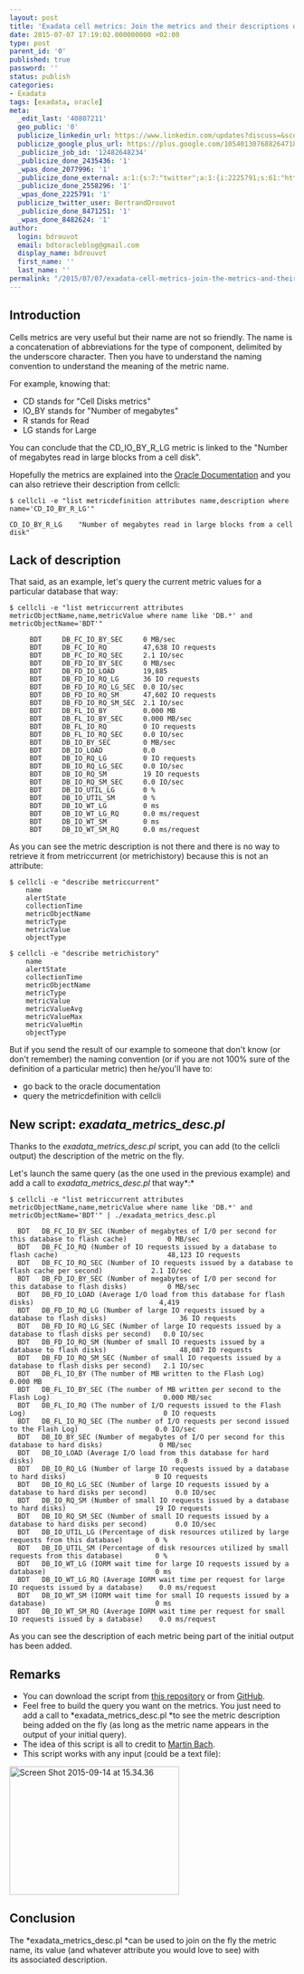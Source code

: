 ```yaml
---
layout: post
title: 'Exadata cell metrics: Join the metrics and their descriptions on the fly'
date: 2015-07-07 17:19:02.000000000 +02:00
type: post
parent_id: '0'
published: true
password: ''
status: publish
categories:
- Exadata
tags: [exadata, oracle]
meta:
  _edit_last: '40807211'
  geo_public: '0'
  publicize_linkedin_url: https://www.linkedin.com/updates?discuss=&scope=16310177&stype=M&topic=6024219886249664512&type=U&a=9cw1
  publicize_google_plus_url: https://plus.google.com/105401307688264718604/posts/6hY5z1hu5yy
  _publicize_job_id: '12482648234'
  _publicize_done_2435436: '1'
  _wpas_done_2077996: '1'
  _publicize_done_external: a:1:{s:7:"twitter";a:1:{i:2225791;s:61:"https://twitter.com/BertrandDrouvot/status/618454198095474689";}}
  _publicize_done_2558296: '1'
  _wpas_done_2225791: '1'
  publicize_twitter_user: BertrandDrouvot
  _publicize_done_8471251: '1'
  _wpas_done_8482624: '1'
author:
  login: bdrouvot
  email: bdtoracleblog@gmail.com
  display_name: bdrouvot
  first_name: ''
  last_name: ''
permalink: "/2015/07/07/exadata-cell-metrics-join-the-metrics-and-their-descriptions-on-the-fly/"
---
```


Introduction
------------

Cells metrics are very useful but their name are not so friendly. The name is a concatenation of abbreviations for the type of component, delimited by the underscore character. Then you have to understand the naming convention to understand the meaning of the metric name.

For example, knowing that:

-   CD stands for "Cell Disks metrics"
-   IO\_BY stands for "Number of megabytes"
-   R stands for Read
-   LG stands for Large

You can conclude that the CD\_IO\_BY\_R\_LG metric is linked to the "Number of megabytes read in large blocks from a cell disk".

Hopefully the metrics are explained into the [Oracle Documentation](http://docs.oracle.com/cd/E50790_01/doc/doc.121/e50471/monitoring.htm#SAGUG20463) and you can also retrieve their description from cellcli:

    $ cellcli -e "list metricdefinition attributes name,description where name='CD_IO_BY_R_LG'"

    CD_IO_BY_R_LG    "Number of megabytes read in large blocks from a cell disk"

Lack of description
-------------------

That said, as an example, let's query the current metric values for a particular database that way:

    $ cellcli -e "list metriccurrent attributes metricObjectName,name,metricValue where name like 'DB.*' and metricObjectName='BDT'"

         BDT     DB_FC_IO_BY_SEC     0 MB/sec
         BDT     DB_FC_IO_RQ         47,638 IO requests
         BDT     DB_FC_IO_RQ_SEC     2.1 IO/sec
         BDT     DB_FD_IO_BY_SEC     0 MB/sec
         BDT     DB_FD_IO_LOAD       19,885
         BDT     DB_FD_IO_RQ_LG      36 IO requests
         BDT     DB_FD_IO_RQ_LG_SEC  0.0 IO/sec
         BDT     DB_FD_IO_RQ_SM      47,602 IO requests
         BDT     DB_FD_IO_RQ_SM_SEC  2.1 IO/sec
         BDT     DB_FL_IO_BY         0.000 MB
         BDT     DB_FL_IO_BY_SEC     0.000 MB/sec
         BDT     DB_FL_IO_RQ         0 IO requests
         BDT     DB_FL_IO_RQ_SEC     0.0 IO/sec
         BDT     DB_IO_BY_SEC        0 MB/sec
         BDT     DB_IO_LOAD          0.0
         BDT     DB_IO_RQ_LG         0 IO requests
         BDT     DB_IO_RQ_LG_SEC     0.0 IO/sec
         BDT     DB_IO_RQ_SM         19 IO requests
         BDT     DB_IO_RQ_SM_SEC     0.0 IO/sec
         BDT     DB_IO_UTIL_LG       0 %
         BDT     DB_IO_UTIL_SM       0 %
         BDT     DB_IO_WT_LG         0 ms
         BDT     DB_IO_WT_LG_RQ      0.0 ms/request
         BDT     DB_IO_WT_SM         0 ms
         BDT     DB_IO_WT_SM_RQ      0.0 ms/request

As you can see the metric description is not there and there is no way to retrieve it from metriccurrent (or metrichistory) because this is not an attribute:

    $ cellcli -e "describe metriccurrent"
        name
        alertState
        collectionTime
        metricObjectName
        metricType
        metricValue
        objectType

    $ cellcli -e "describe metrichistory"
        name
        alertState
        collectionTime
        metricObjectName
        metricType
        metricValue
        metricValueAvg
        metricValueMax
        metricValueMin
        objectType

But if you send the result of our example to someone that don't know (or don't remember) the naming convention (or if you are not 100% sure of the definition of a particular metric) then he/you'll have to:

-   go back to the oracle documentation
-   query the metricdefinition with cellcli

New script: *exadata\_metrics\_desc.pl*
---------------------------------------

Thanks to the *exadata\_metrics\_desc.pl* script, you can add (to the cellcli output) the description of the metric on the fly.

Let's launch the same query (as the one used in the previous example) and add a call to *exadata\_metrics\_desc.pl* that way*:*

    $ cellcli -e "list metriccurrent attributes metricObjectName,name,metricValue where name like 'DB.*' and metricObjectName='BDT'" | ./exadata_metrics_desc.pl

      BDT   DB_FC_IO_BY_SEC (Number of megabytes of I/O per second for this database to flash cache)          0 MB/sec
      BDT   DB_FC_IO_RQ (Number of IO requests issued by a database to flash cache)                           48,123 IO requests
      BDT   DB_FC_IO_RQ_SEC (Number of IO requests issued by a database to flash cache per second)            2.1 IO/sec
      BDT   DB_FD_IO_BY_SEC (Number of megabytes of I/O per second for this database to flash disks)          0 MB/sec
      BDT   DB_FD_IO_LOAD (Average I/O load from this database for flash disks)                               4,419
      BDT   DB_FD_IO_RQ_LG (Number of large IO requests issued by a database to flash disks)                  36 IO requests
      BDT   DB_FD_IO_RQ_LG_SEC (Number of large IO requests issued by a database to flash disks per second)   0.0 IO/sec
      BDT   DB_FD_IO_RQ_SM (Number of small IO requests issued by a database to flash disks)                  48,087 IO requests
      BDT   DB_FD_IO_RQ_SM_SEC (Number of small IO requests issued by a database to flash disks per second)   2.1 IO/sec
      BDT   DB_FL_IO_BY (The number of MB written to the Flash Log)                                           0.000 MB
      BDT   DB_FL_IO_BY_SEC (The number of MB written per second to the Flash Log)                            0.000 MB/sec
      BDT   DB_FL_IO_RQ (The number of I/O requests issued to the Flash Log)                                  0 IO requests
      BDT   DB_FL_IO_RQ_SEC (The number of I/O requests per second issued to the Flash Log)                   0.0 IO/sec
      BDT   DB_IO_BY_SEC (Number of megabytes of I/O per second for this database to hard disks)              0 MB/sec
      BDT   DB_IO_LOAD (Average I/O load from this database for hard disks)                                   0.0
      BDT   DB_IO_RQ_LG (Number of large IO requests issued by a database to hard disks)                      0 IO requests
      BDT   DB_IO_RQ_LG_SEC (Number of large IO requests issued by a database to hard disks per second)       0.0 IO/sec
      BDT   DB_IO_RQ_SM (Number of small IO requests issued by a database to hard disks)                      19 IO requests
      BDT   DB_IO_RQ_SM_SEC (Number of small IO requests issued by a database to hard disks per second)       0.0 IO/sec
      BDT   DB_IO_UTIL_LG (Percentage of disk resources utilized by large requests from this database)        0 %
      BDT   DB_IO_UTIL_SM (Percentage of disk resources utilized by small requests from this database)        0 %
      BDT   DB_IO_WT_LG (IORM wait time for large IO requests issued by a database)                           0 ms
      BDT   DB_IO_WT_LG_RQ (Average IORM wait time per request for large IO requests issued by a database)    0.0 ms/request
      BDT   DB_IO_WT_SM (IORM wait time for small IO requests issued by a database)                           0 ms
      BDT   DB_IO_WT_SM_RQ (Average IORM wait time per request for small IO requests issued by a database)    0.0 ms/request

As you can see the description of each metric being part of the initial output has been added.

Remarks
-------

-   You can download the script from [this repository](https://docs.google.com/folder/d/0B7Jf_4JdsptpRHdyOWk1VTdUdEU/edit) or from [GitHub](https://github.com/bdrouvot/exadata_metrics_desc).
-   Feel free to build the query you want on the metrics. You just need to add a call to *exadata\_metrics\_desc.pl *to see the metric description being added on the fly (as long as the metric name appears in the output of your initial query).
-   The idea of this script is all to credit to [Martin Bach](https://martincarstenbach.wordpress.com/).
-   This script works with any input (could be a text file):

<img src="{{ site.baseurl }}/assets/images/screen-shot-2015-09-14-at-15-34-36.png" class="size-medium wp-image-2897 aligncenter" width="300" height="227" alt="Screen Shot 2015-09-14 at 15.34.36" />

Conclusion
----------

The *exadata\_metrics\_desc.pl *can be used to join on the fly the metric name, its value (and whatever attribute you would love to see) with its associated description.
